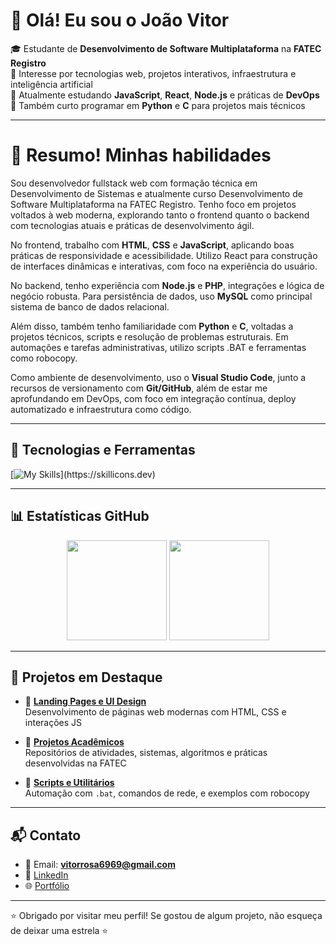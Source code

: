 # 👋 Olá! Eu sou o João Vitor

🎓 Estudante de **Desenvolvimento de Software Multiplataforma** na **FATEC Registro**  
🧪 Interesse por tecnologias web, projetos interativos, infraestrutura e inteligência artificial  
🌱 Atualmente estudando **JavaScript**, **React**, **Node.js** e práticas de **DevOps**  
🐍 Também curto programar em **Python** e **C** para projetos mais técnicos

---

# 👋 Resumo! Minhas habilidades

Sou desenvolvedor fullstack web com formação técnica em Desenvolvimento de Sistemas e atualmente curso Desenvolvimento de Software Multiplataforma na FATEC Registro. Tenho foco em projetos voltados à web moderna, explorando tanto o frontend quanto o backend com tecnologias atuais e práticas de desenvolvimento ágil.

No frontend, trabalho com **HTML**, **CSS** e **JavaScript**, aplicando boas práticas de responsividade e acessibilidade. Utilizo React para construção de interfaces dinâmicas e interativas, com foco na experiência do usuário.

No backend, tenho experiência com **Node.js** e **PHP**, integrações e lógica de negócio robusta. Para persistência de dados, uso **MySQL** como principal sistema de banco de dados relacional.

Além disso, também tenho familiaridade com **Python** e **C**, voltadas a projetos técnicos, scripts e resolução de problemas estruturais. Em automações e tarefas administrativas, utilizo scripts .BAT e ferramentas como robocopy.

Como ambiente de desenvolvimento, uso o **Visual Studio Code**, junto a recursos de versionamento com **Git/GitHub**, além de estar me aprofundando em DevOps, com foco em integração contínua, deploy automatizado e infraestrutura como código.

---

## 🔧 Tecnologias e Ferramentas

[![My Skills](https://skillicons.dev/icons?i=c,visualstudio,php,mysql,javascript,html,css,)](https://skillicons.dev)

---

## 📊 Estatísticas GitHub

<p align="center">
  <img height="160em" src="https://github-readme-stats.vercel.app/api?username=JaoVitor7b&show_icons=true&theme=radical" />
  <img height="160em" src="https://github-readme-stats.vercel.app/api/top-langs/?username=JaoVitor7b&layout=compact&theme=radical"/>
</p>

---

## 🚀 Projetos em Destaque

- 🎨 **[Landing Pages e UI Design](https://github.com/JaoVitor7b/landing-page-css)**  
  Desenvolvimento de páginas web modernas com HTML, CSS e interações JS
  
- 🧠 **[Projetos Acadêmicos](https://github.com/JaoVitor7b?tab=repositories)**  
  Repositórios de atividades, sistemas, algoritmos e práticas desenvolvidas na FATEC

- 🧰 **[Scripts e Utilitários](https://github.com/JaoVitor7b/robocopy-bat)**  
  Automação com `.bat`, comandos de rede, e exemplos com robocopy

---

## 📬 Contato

- 📧 Email: **vitorrosa6969@gmail.com**  
- 💼 [LinkedIn](https://www.linkedin.com/in/jo%C3%A3o-vitor-rosa-028506308?utm_source=share&utm_campaign=share_via&utm_content=profile&utm_medium=android_app)  
- 🌐 [Portfólio](https://jaovitor7b.github.io/mobile/index.html)

---

⭐ Obrigado por visitar meu perfil! Se gostou de algum projeto, não esqueça de deixar uma estrela ⭐
